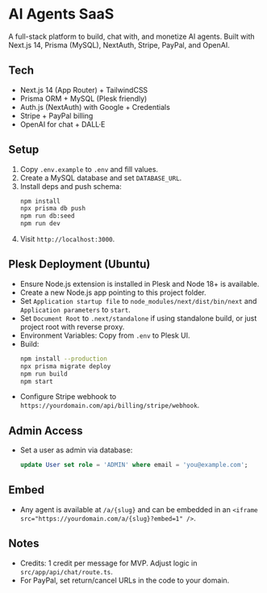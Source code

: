 # AI Agents SaaS

A full-stack platform to build, chat with, and monetize AI agents. Built with Next.js 14, Prisma (MySQL), NextAuth, Stripe, PayPal, and OpenAI.

## Tech
- Next.js 14 (App Router) + TailwindCSS
- Prisma ORM + MySQL (Plesk friendly)
- Auth.js (NextAuth) with Google + Credentials
- Stripe + PayPal billing
- OpenAI for chat + DALL·E

## Setup
1. Copy `.env.example` to `.env` and fill values.
2. Create a MySQL database and set `DATABASE_URL`.
3. Install deps and push schema:
   ```bash
   npm install
   npx prisma db push
   npm run db:seed
   npm run dev
   ```
4. Visit `http://localhost:3000`.

## Plesk Deployment (Ubuntu)
- Ensure Node.js extension is installed in Plesk and Node 18+ is available.
- Create a new Node.js app pointing to this project folder.
- Set `Application startup file` to `node_modules/next/dist/bin/next` and `Application parameters` to `start`.
- Set `Document Root` to `.next/standalone` if using standalone build, or just project root with reverse proxy.
- Environment Variables: Copy from `.env` to Plesk UI.
- Build:
  ```bash
  npm install --production
  npx prisma migrate deploy
  npm run build
  npm start
  ```
- Configure Stripe webhook to `https://yourdomain.com/api/billing/stripe/webhook`.

## Admin Access
- Set a user as admin via database:
  ```sql
  update User set role = 'ADMIN' where email = 'you@example.com';
  ```

## Embed
- Any agent is available at `/a/{slug}` and can be embedded in an `<iframe src="https://yourdomain.com/a/{slug}?embed=1" />`.

## Notes
- Credits: 1 credit per message for MVP. Adjust logic in `src/app/api/chat/route.ts`.
- For PayPal, set return/cancel URLs in the code to your domain.
